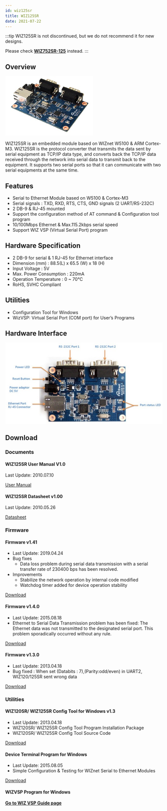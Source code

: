 ```yaml
---
id: wiz125sr
title: WIZ125SR
date: 2021-07-22
---
```


:::tip
WIZ125SR is not discontinued, but we do not recommend it for new designs.

Please check **[WIZ752SR-125](./../WIZ752SR-12x-Series/WIZ752SR-125/WIZ752SR-125.md)** instead.
:::

## Overview

![](/img/products/wiz125sr/125.jpg)

WIZ125SR is an embedded module based on WIZnet W5100 &  ARM Cortex-M3. WIZ125SR is the protocol converter that transmits the data sent by serial equipment as TCP/IP data type, and converts back the TCP/IP data received through the network into serial data to transmit back to the equipment. It supports two serial ports so that it can communicate with two serial equipments at the same time.

## Features

- Serial to Ethernet Module based on W5100 & Cortex-M3
- Serial signals : TXD, RXD, RTS, CTS, GND signals (2 UART/RS-232C)
- 2 DB-9 & RJ-45 mounted
- Support the configuration method of AT command & Configuration tool program
- 10/100Mbps Ethernet & Max.115.2kbps serial speed
- Support WIZ VSP (Virtual Serial Port) program

## Hardware Specification

- 2 DB-9 for serial  & 1 RJ-45 for Ethernet interface
- Dimension (mm) : 88.5(L) x 65.5 (W) x 18 (H)
- Input Voltage : 5V
- Max. Power Consumption : 220mA
- Operation Temperature : 0 ~ 70℃
- RoHS, SVHC Compliant

## Utilities

- Configuration Tool for Windows
- WizVSP: Virtual Serial Port (COM port) for User’s Programs

## Hardware Interface

![](/img/products/wiz125sr/hw_if.jpg)

## Download

### Documents

#### WIZ125SR User Manual V1.0

Last Update: 2010.07.10

<a href="/img/products/wiz125sr/WIZ125SR_User_Manual_EN_V1.0.pdf" target="_blank">User Manual</a>

#### WIZ125SR Datasheet v1.00

Last Update: 2010.05.26

<a href="/img/products/wiz125sr/WIZ125SR_Datasheet_EN_V1.0.pdf" target="_blank">Datasheet</a>

### Firmware

#### Firmware v1.41

- Last Update: 2019.04.24
- Bug fixes
    - Data loss problem during serial data transmission with a serial transfer rate of 230400 bps has been resolved.
- Improvements
    - Stabilize the network operation by internal code modified
    - Watchdog timer added for device operation stability

<a href="/img/products/wiz120sr/wiz120_125sr_app_0141.zip" target="_blank">Download</a>

#### Firmware v1.4.0

- Last Update: 2015.08.18
- Ethernet to Serial Data Transmission problem has been fixed:
    The Ethernet data was not transmitted to the designated serial port. This problem sporadically occurred without any rule.

<a href="/img/products/wiz120sr/wiz120_125sr_app.zip" target="_blank">Download</a>

#### Firmware v1.3.0

- Last Update: 2013.04.18
- Bug fixed : When set (Databits : 7),(Parity:odd/even) in UART2, WIZ120/125SR sent wrong data

<a href="/img/products/wiz120sr/WIZ120SR_FW_V130E.zip" target="_blank">Download</a>

### Utilities

#### WIZ120SR/ WIZ125SR Config Tool for Windows v1.3

- Last Update: 2013.04.18
- WIZ120SR/ WIZ125SR Config Tool Program Installation Package
- WIZ120SR/ WIZ125SR Config Tool Source Code

<a href="/img/products/wiz120sr/WIZ12xSR_Config_V110.zip" target="_blank">Download</a>

#### Device Terminal Program for Windows

- Last Update: 2015.08.05
- Simple Configuration & Testing for WIZnet Serial to Ethernet Modules

<a href="/img/products/wiz100sr/Device_Terminal.zip" target="_blank">Download</a>

#### WIZVSP Program for Windows

[**Go to WIZ VSP Guide page**](./../serial-to-ethernet-guide.md#wiz-vsp)

